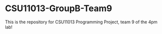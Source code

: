 # CSU11013-GroupB-Team9
This is the repository for CSU11013 Programming Project, team 9 of the 4pm lab!
